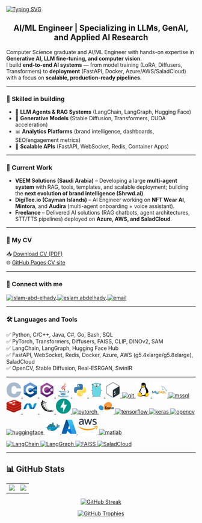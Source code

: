 <!-- Typing animation header -->
[![Typing SVG](https://readme-typing-svg.herokuapp.com?font=Fira+Code&size=30&duration=3000&pause=1000&color=F7F7F7&center=true&vCenter=true&width=1200&lines=Hi+%F0%9F%91%8B%2C+I'm+Islam+Abd-Elhady)](https://git.io/typing-svg)

<!-- Title -->
<h2 align="center">AI/ML Engineer | Specializing in LLMs, GenAI, and Applied AI Research</h2>

<!-- Professional summary -->
Computer Science graduate and AI/ML Engineer with hands-on expertise in **Generative AI, LLM fine-tuning, and computer vision**.  
I build **end-to-end AI systems** — from model training (LoRA, Diffusers, Transformers) to **deployment** (FastAPI, Docker, Azure/AWS/SaladCloud) with a focus on **scalable, production-ready pipelines**.

---

### 🔹 Skilled in building
- 🧠 **LLM Agents & RAG Systems** (LangChain, LangGraph, Hugging Face)  
- 🎨 **Generative Models** (Stable Diffusion, Transformers, CUDA acceleration)  
- 📊 **Analytics Platforms** (brand intelligence, dashboards, SEO/engagement metrics)  
- 🔗 **Scalable APIs** (FastAPI, WebSocket, Redis, Container Apps)  

---

### 🚀 Current Work
- **VEEM Solutions (Saudi Arabia)** – Developing a large **multi-agent system** with RAG, tools, templates, and scalable deployment; building the **next evolution of brand intelligence (Shrwd.ai)**.  
- **DigiTee.io (Cayman Islands)** – AI Engineer working on **NFT Wear AI**, **Mintora**, and **Audira** (multi-agent onboarding + voice assistant).  
- **Freelance** – Delivered AI solutions (RAG chatbots, agent architectures, STT/TTS pipelines) deployed on **Azure, AWS, and SaladCloud**.  

---

### 📄 My CV
📥 [Download CV (PDF)](https://islam-hady9.github.io/Islam-Abdelhady-CV/Islam_Abdelhady_CV.pdf)  
🌐 [GitHub Pages CV site](https://islam-hady9.github.io/Islam-Abdelhady-CV/)  

---

### 📧 Connect with me
<p align="left">
  <a href="https://www.linkedin.com/in/islam-abd-elhady-323523211/" target="blank">
    <img align="center" src="https://raw.githubusercontent.com/rahuldkjain/github-profile-readme-generator/master/src/images/icons/Social/linked-in-alt.svg" alt="islam-abd-elhady" height="30" width="40" />
  </a>
  <a href="https://www.facebook.com/eslam.abdelhady.338?mibextid=ZbWKwL" target="blank">
    <img align="center" src="https://raw.githubusercontent.com/rahuldkjain/github-profile-readme-generator/master/src/images/icons/Social/facebook.svg" alt="eslam.abdelhady" height="30" width="40" />
  </a>
  <a href="mailto:eslamabdo71239@gmail.com" target="blank">
    <img align="center" src="https://cdn-icons-png.flaticon.com/512/732/732200.png" alt="email" height="30" width="40" />
  </a>
</p>

---

### 🛠️ Languages and Tools
✅ Python, C/C++, Java, C#, Go, Bash, SQL  
✅ PyTorch, Transformers, Diffusers, FAISS, CLIP, DINOv2, SAM  
✅ LangChain, LangGraph, Hugging Face Hub  
✅ FastAPI, WebSocket, Redis, Docker, Azure, AWS (g5.4xlarge/g5.8xlarge), SaladCloud  
✅ OpenCV, Stable Diffusion, Real-ESRGAN, SwinIR  

---

<p align="left"> 
  <!-- Languages -->
  <a href="https://www.cprogramming.com/" target="_blank">
    <img src="https://raw.githubusercontent.com/devicons/devicon/master/icons/c/c-original.svg" alt="c" width="40" height="40"/>
  </a>
  <a href="https://www.w3schools.com/cpp/" target="_blank">
    <img src="https://raw.githubusercontent.com/devicons/devicon/master/icons/cplusplus/cplusplus-original.svg" alt="cplusplus" width="40" height="40"/>
  </a>
  <a href="https://www.w3schools.com/cs/" target="_blank">
    <img src="https://raw.githubusercontent.com/devicons/devicon/master/icons/csharp/csharp-original.svg" alt="csharp" width="40" height="40"/>
  </a>
  <a href="https://www.java.com" target="_blank">
    <img src="https://raw.githubusercontent.com/devicons/devicon/master/icons/java/java-original.svg" alt="java" width="40" height="40"/>
  </a>
  <a href="https://www.python.org" target="_blank">
    <img src="https://raw.githubusercontent.com/devicons/devicon/master/icons/python/python-original.svg" alt="python" width="40" height="40"/>
  </a>
  <a href="https://go.dev/" target="_blank">
    <img src="https://raw.githubusercontent.com/devicons/devicon/master/icons/go/go-original.svg" alt="go" width="40" height="40"/>
  </a>
  <a href="https://www.gnu.org/software/bash/" target="_blank">
    <img src="https://raw.githubusercontent.com/devicons/devicon/master/icons/bash/bash-original.svg" alt="bash" width="40" height="40"/>
  </a>

  <!-- VCS / OS -->
  <a href="https://git-scm.com/" target="_blank">
    <img src="https://www.vectorlogo.zone/logos/git-scm/git-scm-icon.svg" alt="git" width="40" height="40"/>
  </a>
  <a href="https://www.linux.org/" target="_blank">
    <img src="https://raw.githubusercontent.com/devicons/devicon/master/icons/linux/linux-original.svg" alt="linux" width="40" height="40"/>
  </a>

  <!-- Databases -->
  <a href="https://www.mysql.com/" target="_blank">
    <img src="https://raw.githubusercontent.com/devicons/devicon/master/icons/mysql/mysql-original-wordmark.svg" alt="mysql" width="40" height="40"/>
  </a>
  <a href="https://www.microsoft.com/sql-server" target="_blank">
    <img src="https://www.svgrepo.com/show/303229/microsoft-sql-server-logo.svg" alt="mssql" width="40" height="40"/>
  </a>
  <a href="https://redis.io/" target="_blank">
    <img src="https://raw.githubusercontent.com/devicons/devicon/master/icons/redis/redis-original.svg" alt="redis" width="40" height="40"/>
  </a>

  <!-- Frameworks / APIs -->
  <a href="https://dotnet.microsoft.com/apps/aspnet/mvc" target="_blank">
    <img src="https://raw.githubusercontent.com/devicons/devicon/master/icons/dot-net/dot-net-original.svg" alt="aspnetmvc" width="40" height="40"/>
  </a>
  <a href="https://flask.palletsprojects.com/" target="_blank">
    <img src="https://raw.githubusercontent.com/devicons/devicon/master/icons/flask/flask-original.svg" alt="flask" width="40" height="40"/>
  </a>
  <a href="https://fastapi.tiangolo.com/" target="_blank">
    <img src="https://raw.githubusercontent.com/devicons/devicon/master/icons/fastapi/fastapi-original.svg" alt="fastapi" width="40" height="40"/>
  </a>

  <!-- ML / CV -->
  <a href="https://pytorch.org/" target="_blank">
    <img src="https://www.vectorlogo.zone/logos/pytorch/pytorch-icon.svg" alt="pytorch" width="40" height="40"/>
  </a>
  <a href="https://scikit-learn.org/" target="_blank">
    <img src="https://raw.githubusercontent.com/devicons/devicon/master/icons/scikitlearn/scikitlearn-original.svg" alt="scikit-learn" width="40" height="40"/>
  </a>
  <a href="https://www.tensorflow.org" target="_blank">
    <img src="https://www.vectorlogo.zone/logos/tensorflow/tensorflow-icon.svg" alt="tensorflow" width="40" height="40"/>
  </a>
  <a href="https://keras.io/" target="_blank">
    <img src="https://raw.githubusercontent.com/valohai/ml-logos/master/keras.svg" alt="keras" width="40" height="40"/>
  </a>
  <a href="https://opencv.org/" target="_blank">
    <img src="https://www.vectorlogo.zone/logos/opencv/opencv-icon.svg" alt="opencv" width="40" height="40"/>
  </a>
  <a href="https://huggingface.co/" target="_blank">
    <img src="https://huggingface.co/front/assets/huggingface_logo-noborder.svg" alt="huggingface" width="40" height="40"/>
  </a>

  <!-- Cloud / DevOps -->
  <a href="https://www.docker.com/" target="_blank">
    <img src="https://raw.githubusercontent.com/devicons/devicon/master/icons/docker/docker-original.svg" alt="docker" width="40" height="40"/>
  </a>
  <a href="https://azure.microsoft.com/" target="_blank">
    <img src="https://raw.githubusercontent.com/devicons/devicon/master/icons/azure/azure-original.svg" alt="azure" width="40" height="40"/>
  </a>
  <a href="https://aws.amazon.com/" target="_blank">
    <img src="https://raw.githubusercontent.com/devicons/devicon/master/icons/amazonwebservices/amazonwebservices-original-wordmark.svg" alt="aws" width="52" height="52"/>
  </a>

  <!-- Math / Tools -->
  <a href="https://www.mathworks.com/" target="_blank">
    <img src="https://upload.wikimedia.org/wikipedia/commons/2/21/Matlab_Logo.png" alt="matlab" width="40" height="40"/>
  </a>
</p>

<!-- Other Icons -->
<p>
  <a href="https://www.langchain.com/" target="_blank">
    <img src="https://img.shields.io/badge/LangChain-181717?style=flat&logo=python&logoColor=white" alt="LangChain" />
  </a>
  <a href="https://langchain-ai.github.io/langgraph/" target="_blank">
    <img src="https://img.shields.io/badge/LangGraph-181717?style=flat&logo=python&logoColor=white" alt="LangGraph" />
  </a>
  <a href="https://github.com/facebookresearch/faiss" target="_blank">
    <img src="https://img.shields.io/badge/FAISS-005571?style=flat" alt="FAISS" />
  </a>
  <a href="https://portal.salad.com/" target="_blank">
    <img src="https://img.shields.io/badge/SaladCloud-00A86B?style=flat" alt="SaladCloud" />
  </a>
</p>

---

<!-- 📊 GitHub Stats Section -->
<h2 align="left">📊 GitHub Stats</h2>

<table>
  <tr>
    <td>
      <!-- Top Languages -->
      <a href="https://github.com/Islam-hady9">
        <img src="https://github-readme-stats.vercel.app/api/top-langs/?username=Islam-hady9&theme=algolia&layout=compact&langs_count=8" />
      </a>
    </td>
    <td>
      <!-- General Stats -->
      <a href="https://github.com/Islam-hady9">
        <img src="https://github-readme-stats.vercel.app/api?username=Islam-hady9&theme=algolia&show_icons=true" />
      </a>
    </td>
  </tr>
</table>

<!-- Contribution Streaks -->
<p align="center">
  <a href="https://git.io/streak-stats">
    <img src="https://streak-stats.demolab.com?user=Islam-hady9&theme=algolia&hide_border=true" alt="GitHub Streak" />
  </a>
</p>

<!-- Trophies -->
<p align="center">
  <a href="https://github.com/ryo-ma/github-profile-trophy">
    <img src="https://github-profile-trophy.vercel.app/?username=Islam-hady9&theme=algolia&row=1&margin-w=15" alt="GitHub Trophies" />
  </a>
</p>
